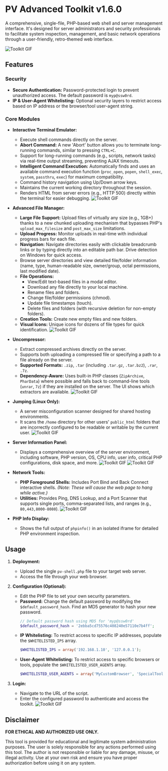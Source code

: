 # PV Advanced Toolkit v1.6.0

A comprehensive, single-file, PHP-based web shell and server management interface. It's designed for server administrators and security professionals to facilitate system inspection, management, and basic network operations through a user-friendly, retro-themed web interface.

![Toolkit GIF](https://media4.giphy.com/media/v1.Y2lkPTc5MGI3NjExNjZwdGpicmw2bmZwcHpmcDg1ZGZuZ2t5cWh1cGI0Y2lzdDB6aGh0ZCZlcD12MV9pbnRlcm5hbF9naWZfYnlfaWQmY3Q9cw/xxlo1yG0pvhJqNhhtj/giphy.gif)

## Features

### Security
* **Secure Authentication:** Password-protected login to prevent unauthorized access. The default password is `myp@ssw0rd`.
* **IP & User-Agent Whitelisting:** Optional security layers to restrict access based on IP address or the browser/tool user-agent string.

### Core Modules
* **Interactive Terminal Emulator:**
    * Execute shell commands directly on the server.
    * **Abort Command:** A new 'Abort' button allows you to terminate long-running commands, similar to pressing `CTRL+C`.
    * Support for long-running commands (e.g., scripts, network tasks) via real-time output streaming, preventing AJAX timeouts.
    * **Intelligent Command Execution:** Automatically finds and uses an available command execution function (`proc_open`, `popen`, `shell_exec`, `system`, `passthru`, `exec`) for maximum compatibility.
    * Command history navigation using Up/Down arrow keys.
    * Maintains the current working directory throughout the session.
    * Renders HTML from server errors (e.g., HTTP 500) directly within the terminal for easier debugging.
![Toolkit GIF](https://raw.githubusercontent.com/pinoyvendetta/pv-shell/refs/heads/main/img/terminal.png)
* **Advanced File Manager:**
    * **Large File Support:** Upload files of virtually any size (e.g., 1GB+) thanks to a new chunked uploading mechanism that bypasses PHP's `upload_max_filesize` and `post_max_size` limitations.
    * **Upload Progress:** Monitor uploads in real-time with individual progress bars for each file.
    * **Navigation:** Navigate directories easily with clickable breadcrumb links or by typing directly into an editable path bar. Drive detection on Windows for quick access.
    * Browse server directories and view detailed file/folder information (name, type, human-readable size, owner/group, octal permissions, last modified date).
    * **File Operations:**
        * View/Edit text-based files in a modal editor.
        * Download any file directly to your local machine.
        * Rename files and folders.
        * Change file/folder permissions (chmod).
        * Update file timestamps (touch).
        * Delete files and folders (with recursive deletion for non-empty folders).
    * **Creation Tools:** Create new empty files and new folders.
    * **Visual Icons:** Unique icons for dozens of file types for quick identification.
	![Toolkit GIF](https://raw.githubusercontent.com/pinoyvendetta/pv-shell/refs/heads/main/img/file-manager.png)

* **Uncompressor:**
    * Extract compressed archives directly on the server.
    * Supports both uploading a compressed file or specifying a path to a file already on the server.
    * **Supported Formats:** `.zip`, `.tar` (including `.tar.gz`, `.tar.bz2`), `.rar`, `.7z`.
    * **Dependency-Aware:** Uses built-in PHP classes (`ZipArchive`, `PharData`) where possible and falls back to command-line tools (`unrar`, `7z`) if they are installed on the server. The UI shows which extractors are available.
![Toolkit GIF](https://raw.githubusercontent.com/pinoyvendetta/pv-shell/refs/heads/main/img/uncompressor.png)
* **Jumping (Linux Only):**
    * A server misconfiguration scanner designed for shared hosting environments.
    * It scans the `/home` directory for other users' `public_html` folders that are incorrectly configured to be readable or writable by the current user.
![Toolkit GIF](https://raw.githubusercontent.com/pinoyvendetta/pv-shell/refs/heads/main/img/jumping.png)
* **Server Information Panel:**
    * Displays a comprehensive overview of the server environment, including software, PHP version, OS, CPU info, user info, critical PHP configurations, disk space, and more.
![Toolkit GIF](https://raw.githubusercontent.com/pinoyvendetta/pv-shell/refs/heads/main/img/server-info1.png)
![Toolkit GIF](https://raw.githubusercontent.com/pinoyvendetta/pv-shell/refs/heads/main/img/server-info2.png)
* **Network Tools:**
    * **PHP Foreground Shells:** Includes Port Bind and Back Connect interactive shells. *(Note: These will cause the web page to hang while active.)*
    * **Utilities:** Provides Ping, DNS Lookup, and a Port Scanner that supports single ports, comma-separated lists, and ranges (e.g., `80,443,8000-8080`).
![Toolkit GIF](https://raw.githubusercontent.com/pinoyvendetta/pv-shell/refs/heads/main/img/back-connect.png)
* **PHP Info Display:**
    * Shows the full output of `phpinfo()` in an isolated iframe for detailed PHP environment inspection.

## Usage

1.  **Deployment:**
    * Upload the single `pv-shell.php` file to your target web server.
    * Access the file through your web browser.

2.  **Configuration (Optional):**
    * Edit the PHP file to set your own security parameters.
    * **Password:** Change the default password by modifying the `$default_password_hash`. Find an MD5 generator to hash your new password.
        ```php
        // Default password hash using MD5 for 'myp@ssw0rd'
        $default_password_hash = '2ebba5cd75576c408240e57110e7b4ff';
        ```
    * **IP Whitelisting:** To restrict access to specific IP addresses, populate the `$WHITELISTED_IPS` array.
        ```php
        $WHITELISTED_IPS = array('192.168.1.10', '127.0.0.1');
        ```
    * **User-Agent Whitelisting:** To restrict access to specific browsers or tools, populate the `$WHITELISTED_USER_AGENTS` array.
        ```php
        $WHITELISTED_USER_AGENTS = array('MyCustomBrowser', 'SpecialToolAgent');
        ```

3.  **Login:**
    * Navigate to the URL of the script.
    * Enter the configured password to authenticate and access the toolkit.
![Toolkit GIF](https://raw.githubusercontent.com/pinoyvendetta/pv-shell/refs/heads/main/img/login.png)
## Disclaimer

**FOR ETHICAL AND AUTHORIZED USE ONLY.**

This tool is provided for educational and legitimate system administration purposes. The user is solely responsible for any actions performed using this tool. The author is not responsible or liable for any damage, misuse, or illegal activity. Use at your own risk and ensure you have proper authorization before using it on any system.

